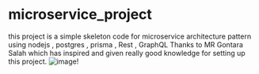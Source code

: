 # microservice_project
this project is a simple skeleton code for microservice architecture pattern using nodejs , postgres , prisma , Rest , GraphQL 
Thanks to MR Gontara Salah which has inspired and given really good knowledge for setting up this project.
![image!](file:///home/sofiene/cours/s2/architecture-oriont%C3%A9-service/microserviceProject/Diagram1.jpg)



